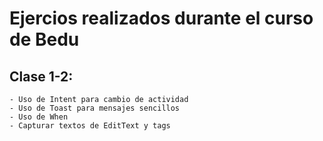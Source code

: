 # Ejercios realizados durante el curso de Bedu

## Clase 1-2:
    - Uso de Intent para cambio de actividad
    - Uso de Toast para mensajes sencillos
    - Uso de When
    - Capturar textos de EditText y tags

